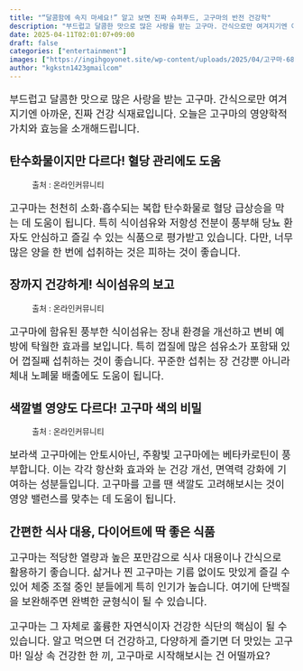 ```yaml
---
title: "“달콤함에 속지 마세요!” 알고 보면 진짜 슈퍼푸드, 고구마의 반전 건강학"
description: "부드럽고 달콤한 맛으로 많은 사랑을 받는 고구마. 간식으로만 여겨지기엔 아까운, 진짜 건강 식재료입니다. 오늘은 고구마의 영양학적 가치와 효능을 소개해드립니다."
date: 2025-04-11T02:01:07+09:00
draft: false
categories: ["entertainment"]
images: ["https://ingihgoyonet.site/wp-content/uploads/2025/04/고구마-683x1024.jpg", "https://ingihgoyonet.site/wp-content/uploads/2025/04/고구마효능-1024x577.jpg", "https://ingihgoyonet.site/wp-content/uploads/2025/04/고구마요리-768x1024.jpg"]
author: "kgkstn1423gmailcom"
---
```


<p style="font-size:18px">부드럽고 달콤한 맛으로 많은 사랑을 받는 고구마. 간식으로만 여겨지기엔 아까운, 진짜 건강 식재료입니다. 오늘은 고구마의 영양학적 가치와 효능을 소개해드립니다.</p> <h2 >탄수화물이지만 다르다! 혈당 관리에도 도움</h2> <figure ><img src="https://ingihgoyonet.site/wp-content/uploads/2025/04/고구마-683x1024.jpg" alt="" style="aspect-ratio:16/9;object-fit:cover"/><figcaption >출처 : 온라인커뮤니티</figcaption></figure> <p style="font-size:18px">고구마는 천천히 소화·흡수되는 복합 탄수화물로 혈당 급상승을 막는 데 도움이 됩니다. 특히 식이섬유와 저항성 전분이 풍부해 당뇨 환자도 안심하고 즐길 수 있는 식품으로 평가받고 있습니다. 다만, 너무 많은 양을 한 번에 섭취하는 것은 피하는 것이 좋습니다.</p> <h2 >장까지 건강하게! 식이섬유의 보고</h2> <figure ><img src="https://ingihgoyonet.site/wp-content/uploads/2025/04/고구마효능-1024x577.jpg" alt="" style="aspect-ratio:16/9;object-fit:cover"/><figcaption >출처 : 온라인커뮤니티</figcaption></figure> <p style="font-size:18px">고구마에 함유된 풍부한 식이섬유는 장내 환경을 개선하고 변비 예방에 탁월한 효과를 보입니다. 특히 껍질에 많은 섬유소가 포함돼 있어 껍질째 섭취하는 것이 좋습니다. 꾸준한 섭취는 장 건강뿐 아니라 체내 노폐물 배출에도 도움이 됩니다.</p> <h2 >색깔별 영양도 다르다! 고구마 색의 비밀</h2> <figure ><img src="https://ingihgoyonet.site/wp-content/uploads/2025/04/고구마요리-768x1024.jpg" alt="" style="aspect-ratio:16/9;object-fit:cover"/><figcaption >출처 : 온라인커뮤니티</figcaption></figure> <p style="font-size:18px">보라색 고구마에는 안토시아닌, 주황빛 고구마에는 베타카로틴이 풍부합니다. 이는 각각 항산화 효과와 눈 건강 개선, 면역력 강화에 기여하는 성분들입니다. 고구마를 고를 땐 색깔도 고려해보시는 것이 영양 밸런스를 맞추는 데 도움이 됩니다.</p> <h2 >간편한 식사 대용, 다이어트에 딱 좋은 식품</h2> <p style="font-size:18px">고구마는 적당한 열량과 높은 포만감으로 식사 대용이나 간식으로 활용하기 좋습니다. 삶거나 찐 고구마는 기름 없이도 맛있게 즐길 수 있어 체중 조절 중인 분들에게 특히 인기가 높습니다. 여기에 단백질을 보완해주면 완벽한 균형식이 될 수 있습니다.</p> <p style="font-size:18px">고구마는 그 자체로 훌륭한 자연식이자 건강한 식단의 핵심이 될 수 있습니다. 알고 먹으면 더 건강하고, 다양하게 즐기면 더 맛있는 고구마! 일상 속 건강한 한 끼, 고구마로 시작해보시는 건 어떨까요?</p>